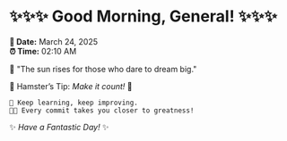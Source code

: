 # ✨✨✨ Good Morning, General! ✨✨✨

**📅 Date:** March 24, 2025  
**⏰ Time:** 02:10 AM  

🌅 "The sun rises for those who dare to dream big."  

🐹 Hamster’s Tip: _Make it count!_ 💪  

```
🚀 Keep learning, keep improving.  
🧑‍💻 Every commit takes you closer to greatness!  
```

✨ *Have a Fantastic Day!* ✨  
